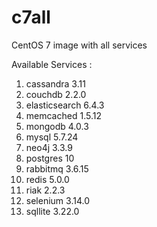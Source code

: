 # c7all
CentOS 7 image with all services

Available Services :

1. cassandra 3.11
2. couchdb 2.2.0
3. elasticsearch 6.4.3
4. memcached 1.5.12
5. mongodb 4.0.3
6. mysql 5.7.24
7. neo4j 3.3.9
8. postgres 10
9. rabbitmq 3.6.15
10. redis 5.0.0
12. riak 2.2.3
13. selenium 3.14.0
14. sqllite 3.22.0

